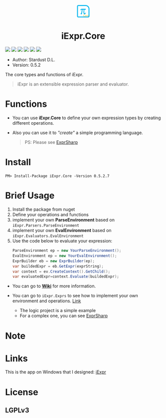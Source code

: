 <div align="center">
    <img src="./resources/images/core.png" width = "8%"/>
    <h1>iExpr.Core</h1>
</div>

![](https://img.shields.io/badge/framework-.netstandard2.0-blue.svg)
![](https://img.shields.io/badge/build-passing-brightgreen.svg)
![](https://img.shields.io/badge/alpha-v0.5.2.13-blue.svg)
[![](https://img.shields.io/badge/nuget-v0.5.2.7-brightgreen.svg)](https://www.nuget.org/packages/iExpr.Core/0.5.2.7)
[![](https://img.shields.io/badge/wiki-v0.5.2.7-blue.svg)](https://github.com/iExpr/iExpr.Core/wiki)
![](http://progressed.io/bar/90?title=done)

+ Author: Stardust D.L.
+ Version: 0.5.2

The core types and functions of iExpr. 
> iExpr is an extensible expression parser and evaluator.

# Functions

+ You can use **iExpr.Core** to define your own expression types by creating different operations.  
+ Also you can use it to *"create"* a simple programming language. 

    > PS: Please see [ExprSharp](https://github.com/ExprSharp)

# Install

```
PM> Install-Package iExpr.Core -Version 0.5.2.7
```

# Brief Usage

1. Install the package from nuget
2. Define your operations and functions
3. implement your own **ParseEnvironment** based on `iExpr.Parsers.ParseEnvironment`
3. implement your own **EvalEnvironment** based on `iExpr.Evaluators.EvalEnvironment`
4. Use the code below to evaluate your expression:
    ```cs
    ParseEnvironment ep = new YourParseEnvironment();
    EvalEnvironment ep = new YourEvalEnvironment();
    ExprBuilder eb = new ExprBuilder(ep);
    var buildedExpr = eb.GetExpr(exprString);
    var context = ev.CreateContext().GetChild();
    var evaluatedExpr=context.Evaluate(buildedExpr);
    ```

+ You can go to [**Wiki**](https://github.com/iExpr/iExpr.Core/wiki) for more information.

+ You can go to `iExpr.Exprs` to see how to implement your own environment and operations. [Link](https://github.com/iExpr/iExpr.Exprs)
    + The logic project is a simple example
    + For a complex one, you can see [ExprSharp](https://github.com/ExprSharp)

# Note

# Links

This is the app on Windows that I designed:
[iExpr](https://stardustdl.github.io/Blog/2017/12/22/%E8%A1%A8%E8%BE%BE%E5%BC%8F%E8%AE%A1%E7%AE%97%E5%99%A8-iExpr/)

# License

## LGPLv3